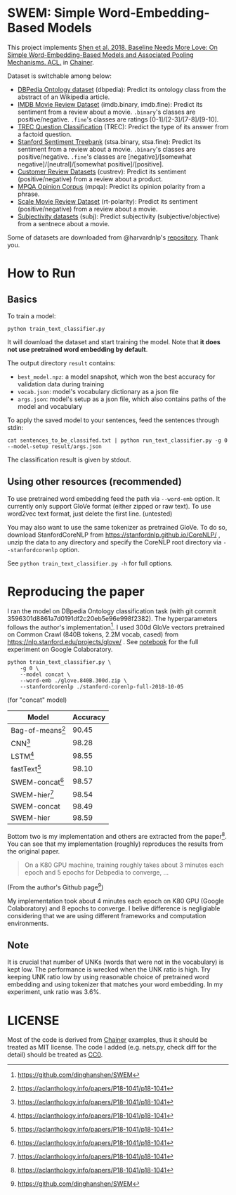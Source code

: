 # SWEM: Simple Word-Embedding-Based Models

This project implements [Shen et al. 2018. Baseline Needs More Love: On Simple Word-Embedding-Based Models and Associated Pooling Mechanisms. ACL.](https://aclanthology.info/papers/P18-1041/p18-1041) in [Chainer](https://chainer.org/).

Dataset is switchable among below:
- [DBPedia Ontology dataset](https://github.com/zhangxiangxiao/Crepe) (dbpedia): Predict its ontology class from the abstract of an Wikipedia article.
- [IMDB Movie Review Dataset](https://ai.stanford.edu/~amaas/data/sentiment/) (imdb.binary, imdb.fine): Predict its sentiment from a review about a movie. `.binary`'s classes are positive/negative. `.fine`'s classes are ratings [0-1]/[2-3]/[7-8]/[9-10].
- [TREC Question Classification](http://cogcomp.cs.illinois.edu/Data/QA/QC/) (TREC): Predict the type of its answer from a factoid question.
- [Stanford Sentiment Treebank](https://nlp.stanford.edu/sentiment/index.html) (stsa.binary, stsa.fine): Predict its sentiment from a review about a movie. `.binary`'s classes are positive/negative. `.fine`'s classes are [negative]/[somewhat negative]/[neutral]/[somewhat positive]/[positive].
- [Customer Review Datasets](https://www.cs.uic.edu/~liub/FBS/sentiment-analysis.html) (custrev): Predict its sentiment (positive/negative) from a review about a product.
- [MPQA Opinion Corpus](http://www.cs.pitt.edu/mpqa/) (mpqa): Predict its opinion polarity from a phrase.
- [Scale Movie Review Dataset](https://www.cs.cornell.edu/people/pabo/movie-review-data/) (rt-polarity): Predict its sentiment (positive/negative) from a review about a movie.
- [Subjectivity datasets](https://www.cs.cornell.edu/people/pabo/movie-review-data/) (subj): Predict subjectivity (subjective/objective) from a sentnece about a movie.

Some of datasets are downloaded from @harvardnlp's [repository](https://github.com/harvardnlp/sent-conv-torch/tree/master/data). Thank you.

# How to Run

## Basics

To train a model:  
```
python train_text_classifier.py
```

It will download the dataset and start training the model.
Note that **it does not use pretrained word embedding by default**.

The output directory `result` contains:  
- `best_model.npz`: a model snapshot, which won the best accuracy for validation data during training
- `vocab.json`: model's vocabulary dictionary as a json file
- `args.json`: model's setup as a json file, which also contains paths of the model and vocabulary

To apply the saved model to your sentences, feed the sentences through stdin:  
```
cat sentences_to_be_classifed.txt | python run_text_classifier.py -g 0 --model-setup result/args.json
```
The classification result is given by stdout.

## Using other resources (recommended)

To use pretrained word embedding feed the path via `--word-emb` option.
It currently only support GloVe format (either zipped or raw text).
To use word2vec text format, just delete the first line. (untested)

You may also want to use the same tokenizer as pretrained GloVe.
To do so, download StanfordCoreNLP from https://stanfordnlp.github.io/CoreNLP/ , unzip the data to any directory and specify the CoreNLP root directory via `--stanfordcorenlp` option.


See `python train_text_classifier.py -h` for full options.



# Reproducing the paper

I ran the model on DBpedia Ontology classification task (with git commit 3596301d8861a7d0191df2c20eb5e96e998f2382).
The hyperparameters follows the author's implementation[^1].
I used 300d GloVe vectors pretrained on Common Crawl (840B tokens, 2.2M vocab, cased) from https://nlp.stanford.edu/projects/glove/ .
See [notebook](./experiment.ipynb) for the full experiment on Google Colaboratory.

[^1]: https://github.com/dinghanshen/SWEM

```
python train_text_classifier.py \
    -g 0 \
    --model concat \
    --word-emb ./glove.840B.300d.zip \
    --stanfordcorenlp ./stanford-corenlp-full-2018-10-05
```
(for "concat" model)


| Model            | Accuracy |
|------------------|----------|
| Bag-of-means[^2] | 90.45    |
| CNN[^2]          | 98.28    |
| LSTM[^2]         | 98.55    |
| fastText[^2]     | 98.10    |
| SWEM-concat[^2]  | 98.57    |
| SWEM-hier[^2]    | 98.54    |
| SWEM-concat      | 98.49    |
| SWEM-hier        | 98.59    |


[^2]: https://aclanthology.info/papers/P18-1041/p18-1041

Bottom two is my implementation and others are extracted from the paper[^2].
You can see that my implementation (roughly) reproduces the results from the original paper.

> On a K80 GPU machine, training roughly takes about 3 minutes each epoch and 5 epochs for Debpedia to converge, ...

(From the author's Github page[^1])

My implementation took about 4 minutes each epoch on K80 GPU (Google Colaboratory) and 8 epochs to converge.
I belive difference is negligiable considering that we are using different frameworks and computation environments.

## Note

It is crucial that number of UNKs (words that were not in the vocabulary) is kept low.
The performance is wrecked when the UNK ratio is high.
Try keeping UNK ratio low by using reasonable choice of pretrained word embedding and using tokenizer that matches your word embedding.
In my experiment, unk ratio was 3.6%.

# LICENSE

Most of the code is derived from [Chainer](https://github.com/chainer/chainer) examples, thus it should be treated as MIT license.
The code I added (e.g. nets.py, check diff for the detail) should be treated as [CC0](https://creativecommons.org/share-your-work/public-domain/cc0/).
